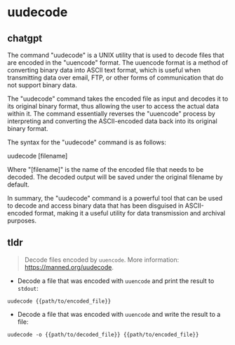 # uudecode 
## chatgpt 
The command "uudecode" is a UNIX utility that is used to decode files that are encoded in the "uuencode" format. The uuencode format is a method of converting binary data into ASCII text format, which is useful when transmitting data over email, FTP, or other forms of communication that do not support binary data. 

The "uudecode" command takes the encoded file as input and decodes it to its original binary format, thus allowing the user to access the actual data within it. The command essentially reverses the "uuencode" process by interpreting and converting the ASCII-encoded data back into its original binary format.

The syntax for the "uudecode" command is as follows:

uudecode [filename]

Where "[filename]" is the name of the encoded file that needs to be decoded. The decoded output will be saved under the original filename by default. 

In summary, the "uudecode" command is a powerful tool that can be used to decode and access binary data that has been disguised in ASCII-encoded format, making it a useful utility for data transmission and archival purposes. 

## tldr 
 
> Decode files encoded by `uuencode`.
> More information: <https://manned.org/uudecode>.

- Decode a file that was encoded with `uuencode` and print the result to `stdout`:

`uudecode {{path/to/encoded_file}}`

- Decode a file that was encoded with `uuencode` and write the result to a file:

`uudecode -o {{path/to/decoded_file}} {{path/to/encoded_file}}`
